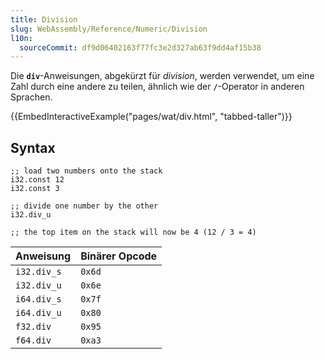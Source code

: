 ```yaml
---
title: Division
slug: WebAssembly/Reference/Numeric/Division
l10n:
  sourceCommit: df9d06402163f77fc3e2d327ab63f9dd4af15b38
---
```


Die **`div`**-Anweisungen, abgekürzt für _division_, werden verwendet, um eine Zahl durch eine andere zu teilen, ähnlich wie der **`/`**-Operator in anderen Sprachen.

{{EmbedInteractiveExample("pages/wat/div.html", "tabbed-taller")}}

## Syntax

```wasm
;; load two numbers onto the stack
i32.const 12
i32.const 3

;; divide one number by the other
i32.div_u

;; the top item on the stack will now be 4 (12 / 3 = 4)
```

| Anweisung   | Binärer Opcode |
| ----------- | -------------- |
| `i32.div_s` | `0x6d`         |
| `i32.div_u` | `0x6e`         |
| `i64.div_s` | `0x7f`         |
| `i64.div_u` | `0x80`         |
| `f32.div`   | `0x95`         |
| `f64.div`   | `0xa3`         |
